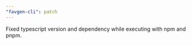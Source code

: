 ```yaml
---
"favgen-cli": patch
---
```


Fixed typescript version and dependency while executing with npm and pnpm.
